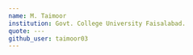 ```yaml
---
name: M. Taimoor
institution: Govt. College University Faisalabad.
quote: ---
github_user: taimoor03
---
```

